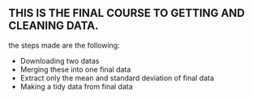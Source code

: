 ## THIS IS THE FINAL COURSE TO GETTING AND CLEANING DATA.

the steps made are the following:

- Downloading two datas
- Merging these into one final data
- Extract only the mean and standard deviation of final data
- Making a tidy data from final data
